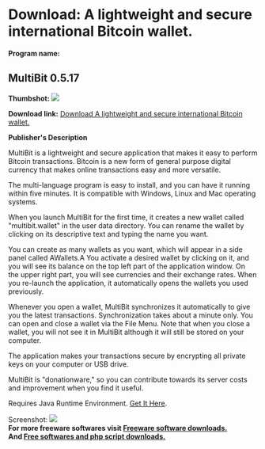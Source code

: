 # Download: A lightweight and secure international Bitcoin wallet.

**Program name:**

## MultiBit 0.5.17

  
**Thumbshot:** ![](http://www.freewarefiles.com/screenshot/multibit_md.jpg)   
  
**Download link:** [Download A lightweight and secure international Bitcoin wallet.](http://freesoftwares.boysofts.com/MultiBit_program_98667.html)  
  


**Publisher's Description**  
  


MultiBit is a lightweight and secure application that makes it easy to perform Bitcoin transactions. Bitcoin is a new form of general purpose digital currency that makes online transactions easy and more versatile. 

The multi-language program is easy to install, and you can have it running within five minutes. It is compatible with Windows, Linux and Mac operating systems. 

When you launch MultiBit for the first time, it creates a new wallet called "multibit.wallet" in the user data directory. You can rename the wallet by clicking on its descriptive text and typing the name you want.

You can create as many wallets as you want, which will appear in a side panel called AWallets.A You activate a desired wallet by clicking on it, and you will see its balance on the top left part of the application window. On the upper right part, you will see currencies and their exchange rates. When you re-launch the application, it automatically opens the wallets you used previously.

Whenever you open a wallet, MultiBit synchronizes it automatically to give you the latest transactions. Synchronization takes about a minute only. You can open and close a wallet via the File Menu. Note that when you close a wallet, you will not see it in MultiBit although it will still be stored on your computer.

The application makes your transactions secure by encrypting all private keys on your computer or USB drive.

MultiBit is "donationware," so you can contribute towards its server costs and improvement when you find it useful. 

Requires Java Runtime Environment. [Get It Here](http://www.java.com).

  
  
Screenshot: ![](http://www.freewarefiles.com/screenshot/multibit.jpg)   
**For more freeware softwares visit [Freeware software downloads.](http://freesoftwares.boysofts.com/)**   
**And [Free softwares and php script downloads.](http://www.boysofts.com/)**
